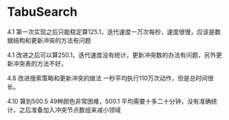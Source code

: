# TabuSearch


4.1 第一次实现之后只能稳定算125.1，迭代速度一万次每秒，速度很慢，应该是数据结构和更新冲突的方法有问题
 
 
4.1 改进之后可以算250.1，迭代速度没有统计，更新冲突数的办法有问题，另外更新冲突表的方法不好。


4.8 改进搜索策略和更新冲突的做法 一秒平均执行110万次动作，但是总时间很长。


4.10 算到500.5 49种颜色非常困难，500.1 平均需要十多二十分钟，没有准确统计，之后准备加入冲突节点数组来减小领域



